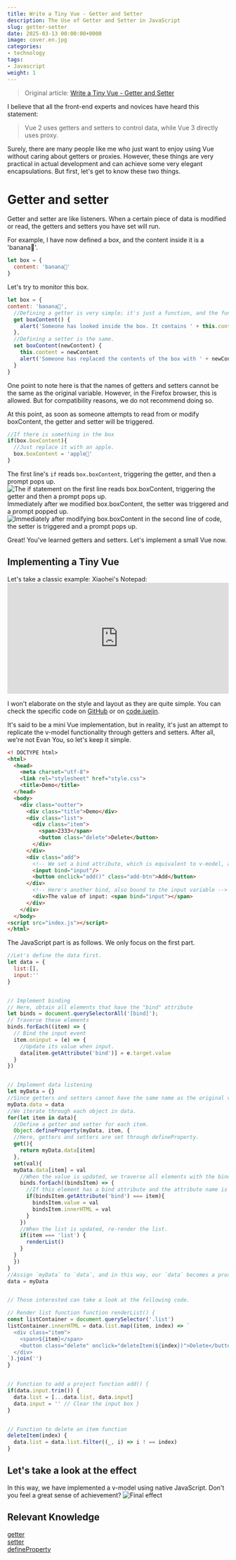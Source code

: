 ```yaml
---
title: Write a Tiny Vue - Getter and Setter
description: The Use of Getter and Setter in JavaScript
slug: getter-setter
date: 2025-03-13 00:00:00+0000
image: cover.en.jpg
categories:
- technology
tags:
- Javascript
weight: 1
---
```

> Original article: [Write a Tiny Vue - Getter and Setter](https://blog.zhoujump.club/en/p/getter-setter/)

I believe that all the front-end experts and novices have heard this statement:
> Vue 2 uses getters and setters to control data, while Vue 3 directly uses proxy. 

Surely, there are many people like me who just want to enjoy using Vue without caring about getters or proxies. However, these things are very practical in actual development and can achieve some very elegant encapsulations. But first, let's get to know these two things. 

# Getter and setter

Getter and setter are like listeners. When a certain piece of data is modified or read, the getters and setters you have set will run. 

For example, I have now defined a box, and the content inside it is a 'banana🍌'. 
``` javascript
let box = {
  content: 'banana🍌'
}
```


Let's try to monitor this box. 
``` javascript
let box = {
content: 'banana🍌',
  //Defining a getter is very simple; it's just a function, and the function name is the variable that needs to be listened to.
  get boxContent() {
    alert('Someone has looked inside the box. It contains ' + this.content + '.'); 
  },
  //Defining a setter is the same.
  set boxContent(newContent) {
    this.content = newContent
    alert('Someone has replaced the contents of the box with ' + newContent) 
  }
}
```
One point to note here is that the names of getters and setters cannot be the same as the original variable. However, in the Firefox browser, this is allowed. But for compatibility reasons, we do not recommend doing so. 

At this point, as soon as someone attempts to read from or modify boxContent, the getter and setter will be triggered.
``` javascript
//If there is something in the box
if(box.boxContent){
  //Just replace it with an apple.
  box.boxContent = 'apple🍎'
}
```
The first line's `if` reads `box.boxContent`, triggering the getter, and then a prompt pops up. 
![The if statement on the first line reads box.boxContent, triggering the getter and then a prompt pops up.](1-1.en.png)
Immediately after we modified box.boxContent, the setter was triggered and a prompt popped up. 
![Immediately after modifying box.boxContent in the second line of code, the setter is triggered and a prompt pops up.](1-2.en.png)


Great! You've learned getters and setters. Let's implement a small Vue now.
## Implementing a Tiny Vue
Let's take a classic example: Xiaohei's Notepad: <iframe style="width:100%; aspect-ratio:2/1; border:none;" src="https://code.juejin.cn/pen/7481263034367737865"></iframe>


I won't elaborate on the style and layout as they are quite simple. You can check the specific code on [GitHub](https://github.com/ZhouJump/blog/blob/master/content/post/getter-setter/demo/index.html) or on [code.juejin](https://code.juejin.cn/pen/7481263034367737865). 

It's said to be a mini Vue implementation, but in reality, it's just an attempt to replicate the v-model functionality through getters and setters. After all, we're not Evan You, so let's keep it simple.
``` html
<! DOCTYPE html>
<html>
  <head>
    <meta charset="utf-8">
    <link rel="stylesheet" href="style.css">
    <title>Demo</title>
  </head>
  <body>
    <div class="outter">
      <div class="title">Demo</div>
      <div class="list">
        <div class="item">
          <span>2333</span>
          <button class="delete">Delete</button>
        </div>
      </div>
      <div class="add">
        <!-- We set a bind attribute, which is equivalent to v-model, and bind it to the input variable --> 
        <input bind="input"/>
        <button onclick="add()" class="add-btn">Add</button>
      </div>
        <!-- Here's another bind, also bound to the input variable -->
        <div>The value of input: <span bind="input"></span>
      </div>
    </div>
  </body>
<script src="index.js"></script>
</html>
```
The JavaScript part is as follows. We only focus on the first part. 

``` javascript
//Let's define the data first. 
let data = {
  list:[],
  input:''
}


// Implement binding
// Here, obtain all elements that have the "bind" attribute
let binds = document.querySelectorAll('[bind]');
// Traverse these elements
binds.forEach((item) => {
  // Bind the input event
  item.oninput = (e) => {
    //Update its value when input.
    data[item.getAttribute('bind')] = e.target.value
  }
})


// Implement data listening
let myData = {}
//Since getters and setters cannot have the same name as the original variable, let's wrap the original variable up.
myData.data = data
//We iterate through each object in data.
for(let item in data){
  //Define a getter and setter for each item.
  Object.defineProperty(myData, item, {
  //Here, getters and setters are set through defineProperty.
  get(){
    return myData.data[item]
  },
  set(val){
  myData.data[item] = val
    //When the value is updated, we traverse all elements with the bind attribute.
    binds.forEach((bindsItem) => {
      //If this element has a bind attribute and the attribute name is equal to "item", modify its value.
      if(bindsItem.getAttribute('bind') === item){
        bindsItem.value = val
        bindsItem.innerHTML = val
      }
    })
    //When the list is updated, re-render the list.
    if(item === 'list') {
      renderList()
    }
  }
  })
}
//Assign `myData` to `data`, and in this way, our `data` becomes a proxy object.
data = myData


// Those interested can take a look at the following code. 

// Render list function function renderList() {
const listContainer = document.querySelector('.list')
listContainer.innerHTML = data.list.map((item, index) => `
  <div class="item">
    <span>${item}</span>
    <button class="delete" onclick="deleteItem(${index})">Delete</button>
  </div>
`).join('')
}


// Function to add a project function add() {
if(data.input.trim()) {
  data.list = [...data.list, data.input]
  data.input = '' // Clear the input box }
}


// Function to delete an item function
deleteItem(index) {
  data.list = data.list.filter((_, i) => i ! == index)
}
```


## Let's take a look at the effect
In this way, we have implemented a v-model using native JavaScript. Don't you feel a great sense of achievement?
![Final effect](3-1.gif) 

## Relevant Knowledge
[getter](https://developer.mozilla.org/zh-CN/docs/Web/JavaScript/Reference/Functions/get)<br/>
[setter](https://developer.mozilla.org/zh-CN/docs/Web/JavaScript/Reference/Functions/set)<br/>
[defineProperty](https://developer.mozilla.org/zh-CN/docs/Web/JavaScript/Reference/Global_Objects/Object/defineProperty)